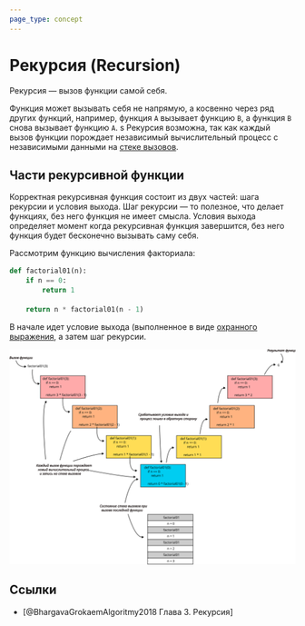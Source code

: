 ```yaml
---
page_type: concept
---
```

# Рекурсия (Recursion)

Рекурсия — вызов функции самой себя.

Функция может вызывать себя не напрямую, а косвенно через ряд других функций, например, функция `A` вызывает функцию `B`, а функция `B` снова вызывает функцию `A`.
s
Рекурсия возможна, так как каждый вызов функции порождает независимый вычислительный процесс с независимыми данными на [стеке вызовов]([[20221027000407]]).

## Части рекурсивной функции

Корректная рекурсивная функция состоит из двух частей: шага рекурсии и условия выхода. Шаг рекурсии — то полезное, что делает функциях, без него функция не имеет смысла. Условия выхода определяет момент когда рекурсивная функция завершится, без него функция будет бесконечно вызывать саму себя.

Рассмотрим функцию вычисления факториала:

```python
def factorial01(n):
    if n == 0:
        return 1
    
    return n * factorial01(n - 1)
```

В начале идет условие выхода (выполненное в виде [охранного выражения]([[20221023132846]]), а затем шаг рекурсии. 

![](images/recursion01.svg)


## Ссылки

* [@BhargavaGrokaemAlgoritmy2018 Глава 3. Рекурсия]
